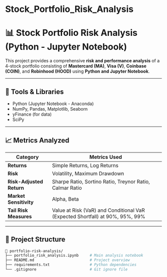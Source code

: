 # Stock_Portfolio_Risk_Analysis
# 📊 Stock Portfolio Risk Analysis (Python - Jupyter Notebook)

This project provides a comprehensive **risk and performance analysis** of a 4-stock portfolio consisting of **Mastercard (MA)**, **Visa (V)**, **Coinbase (COIN)**, and **Robinhood (HOOD)** using **Python and Jupyter Notebook**.

---

## 🚀 Tools & Libraries
- Python (Jupyter Notebook - Anaconda)
- NumPy, Pandas, Matplotlib, Seaborn
- yFinance (for data)
- SciPy

---

## 📈 Metrics Analyzed

| Category                | Metrics Used                                                                 |
|-------------------------|------------------------------------------------------------------------------|
| **Returns**             | Simple Returns, Log Returns                                                  |
| **Risk**                | Volatility, Maximum Drawdown                                                 |
| **Risk-Adjusted Return**| Sharpe Ratio, Sortino Ratio, Treynor Ratio, Calmar Ratio                     |
| **Market Sensitivity**  | Alpha, Beta                                                                  |
| **Tail Risk Measures**  | Value at Risk (VaR) and Conditional VaR (Expected Shortfall) at 90%, 95%, 99%|

---

## 📌 Project Structure

```bash
📁 portfolio-risk-analysis/
├── portfolio_risk_analysis.ipynb     # Main analysis notebook
├── README.md                         # Project overview
├── requirements.txt                  # Python dependencies
└── .gitignore                        # Git ignore file
